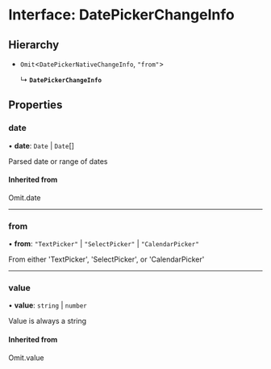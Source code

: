 # Interface: DatePickerChangeInfo

## Hierarchy

- `Omit`<`DatePickerNativeChangeInfo`, ``"from"``\>

  ↳ **`DatePickerChangeInfo`**

## Properties

### date

• **date**: `Date` \| `Date`[]

Parsed date or range of dates

#### Inherited from

Omit.date

___

### from

• **from**: ``"TextPicker"`` \| ``"SelectPicker"`` \| ``"CalendarPicker"``

From either 'TextPicker', 'SelectPicker', or 'CalendarPicker'

___

### value

• **value**: `string` \| `number`

Value is always a string

#### Inherited from

Omit.value
